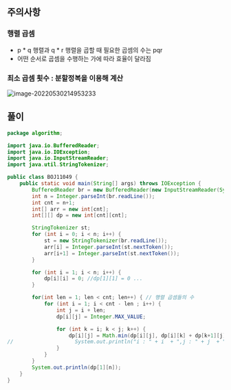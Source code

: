 ## 주의사항

### 행렬 곱셈

- p * q 행렬과 q * r 행렬을 곱할 때 필요한 곱셈의 수는 pqr
- 어떤 순서로 곱셈을 수행하는 가에 따라 효율이 달라짐

### 최소 곱셈 횟수 : 분할정복을 이용해 계산

![image-20220530214953233](https://user-images.githubusercontent.com/90545926/170995919-b48b5646-c809-4cf6-a8df-9597588421ed.png)

## 풀이

```java
package algorithm;

import java.io.BufferedReader;
import java.io.IOException;
import java.io.InputStreamReader;
import java.util.StringTokenizer;

public class BOJ11049 {
    public static void main(String[] args) throws IOException {
        BufferedReader br = new BufferedReader(new InputStreamReader(System.in));
        int n = Integer.parseInt(br.readLine());
        int cnt = n+1;
        int[] arr = new int[cnt];
        int[][] dp = new int[cnt][cnt];

        StringTokenizer st;
        for (int i = 0; i < n; i++) {
            st = new StringTokenizer(br.readLine());
            arr[i] = Integer.parseInt(st.nextToken());
            arr[i+1] = Integer.parseInt(st.nextToken());
        }

        for (int i = 1; i < n; i++) {
            dp[i][i] = 0; //dp[1][1] = 0 ...
        }

        for(int len = 1; len < cnt; len++) { // 행렬 곱셈들의 수
            for (int i = 1; i < cnt - len ; i++) {
                int j = i + len;
                dp[i][j] = Integer.MAX_VALUE;

                for (int k = i; k < j; k++) {
                    dp[i][j] = Math.min(dp[i][j], dp[i][k] + dp[k+1][j] + arr[i-1] * arr[k] * arr[j]); //
//                    System.out.println("i : " + i  + ",j : " + j  + ",k : " + k  + " ->" +   arr[i-1]  + " / "  + arr[k] + " / "  + arr[j]);
                }
            }
        }
        System.out.println(dp[1][n]);
    }
}
```